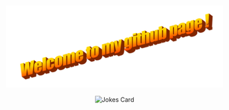 <div align="center">
  <img src="Images/wordart.png" style="max-width: 100%;" alt="Welcome to my Github Profile" />
  <br />
  <br />
<img src="https://readme-jokes.vercel.app/api" alt="Jokes Card" />

  <br />
  <br />
